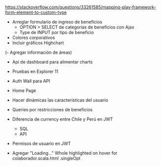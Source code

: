 https://stackoverflow.com/questions/33261585/mapping-play-framework-form-element-to-custom-type
- Arreglar formulario de ingreso de beneficios
	- OPTION > SELECT de categorías de beneficios con Ajax
	- Type de INPUT por tipo de beneficio
- Colores corporativos
- Incluir gráficos Highchart


(- Agregar información de áreas)
- Api de dashboard para alimentar charts
- Pruebas en Explorer 11
- Auth Wall para API
- Home Page
- Hacer dinámicas las características del usuario
- Queries por restricciones de beneficios
- Diferencia de currency entre Chile y Perú en JWT
	- SQL
	- API
- Permisos de usuario en JWT

- Agregar "Loading..."
Whole highlighted on hover for colaborador.scala.html
.singleOpt

